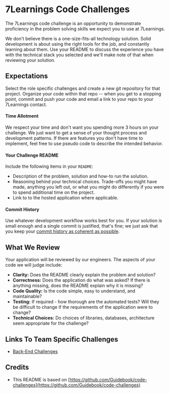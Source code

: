 # 7Learnings Code Challenges

The 7Learnings code challenge is an opportunity to demonstrate proficiency in the problem solving skills we expect you to use at 7Learnings.

We don't believe there is a one-size-fits-all technology solution. Solid development is about using the right tools for the job, and constantly learning about them. Use your README to discuss the experience you have with the technical stack you selected and we'll make note of that when reviewing your solution.

## Expectations

Select the role specific challenges and create a new git repository for that project. Organize your code within that repo -- when you get to a stopping point, commit and push your code and email a link to your repo to your 7Learnings contact.

#### Time Allotment

We respect your time and don't want you spending more 3 hours on your challenge. We just want to get a sense of your thought process and development patterns. If there are features you don't have time to implement, feel free to use pseudo code to describe the intended behavior.


#### Your Challenge README

Include the following items in your `README`:

* Description of the problem, solution and how-to run the solution.
* Reasoning behind your technical choices. Trade-offs you might have made, anything you left out, or what you might do differently if you were to spend additional time on the project.
* Link to to the hosted application where applicable.

#### Commit History

Use whatever development workflow works best for you. If your solution is small enough and a single commit is justified, that's fine; we just ask that you keep your [commit history as coherent as possible](https://www.reviewboard.org/docs/codebase/dev/git/clean-commits/).

## What We Review

Your application will be reviewed by our engineers. The aspects of your code we will judge include:

* **Clarity:** Does the README clearly explain the problem and solution?
* **Correctness:** Does the application do what was asked? If there is anything missing, does the README explain why it is missing?
* **Code Quality:** Is the code simple, easy to understand, and maintainable?
* **Testing:** If required - how thorough are the automated tests? Will they be difficult to change if the requirements of the application were to change?
* **Technical Choices:** Do choices of libraries, databases, architecture seem appropriate for the challenge?


## Links To Team Specific Challenges

- [Back-End Challenges](./back-end-challenges.md)


## Credits

- This README is based on [https://github.com/Guidebook/code-challenges](https://github.com/Guidebook/code-challenges)
